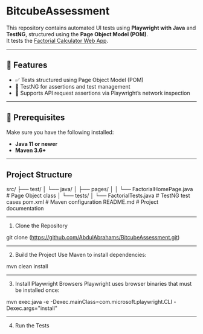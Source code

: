# BitcubeAssessment

This repository contains automated UI tests using **Playwright with Java** and **TestNG**, structured using the **Page Object Model (POM)**.  
It tests the [Factorial Calculator Web App](https://qainterview.pythonanywhere.com/).

---

## 🚀 Features

- ✅ Tests structured using Page Object Model (POM)
- 🧪 TestNG for assertions and test management
- 📡 Supports API request assertions via Playwright’s network inspection
  
---

## 🔧 Prerequisites

Make sure you have the following installed:

- **Java 11 or newer**
- **Maven 3.6+**

---

## Project Structure

src/
├── test/
│   └── java/
│       ├── pages/
│       │   └── FactorialHomePage.java   # Page Object class
│       └── tests/
│           └── FactorialTests.java      # TestNG test cases
pom.xml                                  # Maven configuration
README.md                                # Project documentation

---

1. Clone the Repository

git clone (https://github.com/AbdulAbrahams/BitcubeAssessment.git)

---

2. Build the Project
Use Maven to install dependencies:

mvn clean install

---

3. Install Playwright Browsers
Playwright uses browser binaries that must be installed once:

mvn exec:java -e -Dexec.mainClass=com.microsoft.playwright.CLI -Dexec.args="install"

---

4. Run the Tests
